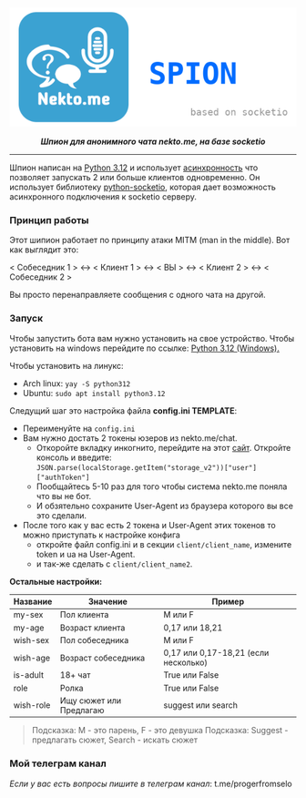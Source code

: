 ![text](./nektome-logo.png)

<div align="center">
    <i><b>Шпион для анонимного чата nekto.me, на базе socketio</b></i>
</div>

---
Шпион написан на [Python 3.12](https://www.python.org/downloads/release/python-3110/) и использует [асинхронность](https://docs.python.org/3/library/asyncio.html) что позволяет запускать 2 или больше клиентов одновременно. Он использует библиотеку [python-socketio](https://python-socketio.readthedocs.io/en/latest/index.html), которая дает возможность асинхронного подключения к socketio серверу.

### Принцип работы

Этот шипион работает по принципу атаки MITM (man in the middle). Вот как выглядит это:

< Собеседник 1 > <-> < Клиент 1 > <-> < ВЫ > <-> < Клиент 2 > <-> < Собеседник 2 >

Вы просто перенаправляете сообщения с одного чата на другой.

### Запуск

Чтобы запустить бота вам нужно установить на свое устройство. Чтобы установить на windows перейдите по ссылке: [Python 3.12 (Windows).](https://www.python.org/ftp/python/3.12.0/python-3.12.0-embed-amd64.zip)

Чтобы установить на линукс:
- Arch linux: ```yay -S python312```
- Ubuntu: ```sudo apt install python3.12```

Следущий шаг это настройка файла **config.ini TEMPLATE**:

- Переименуйте на ```config.ini```
- Вам нужно достать 2 токены юзеров из nekto.me/chat.
    - Откоройте вкладку инкогнито, перейдите на этот [сайт](https://nekto.me/chat). Откройте консоль и введите: ```JSON.parse(localStorage.getItem("storage_v2"))["user"]["authToken"]```
    - Пообщайтесь 5-10 раз для того чтобы система nekto.me поняла что вы не бот.
    - И обзятельно сохраните User-Agent из браузера которого вы все это сделали.
- После того как у вас есть 2 токена и User-Agent этих токенов то можно приступать к настройке конфига
    - откройте файл config.ini и в секции ```client/client_name```, измените token и ua на User-Agent.
    - и так-же сделать с ```client/client_name2```.

**Остальные настройки:**

| Название    | Значение            | Пример            |
| ----------- | -----------         | ---------         |
| my-sex      | Пол клиента         | M или F           |
| my-age      | Возраст клиента     | 0,17 или 18,21      |
| wish-sex    | Пол собеседника     | M или F           |
| wish-age    | Возраст собеседника | 0,17 или 0,17-18,21 (если несколько)  |
| is-adult    | 18+ чат             | True или False    |
| role        | Ролка               | True или False    |
| wish-role   | Ищу сюжет или Предлагаю | suggest или search |

> Подсказка: M - это парень, F - это девушка
> Подсказка: Suggest - предлагать сюжет, Search - искать сюжет

### Мой телеграм канал
*Если у вас есть вопросы пишите в телеграм канал*: t.me/progerfromselo 
